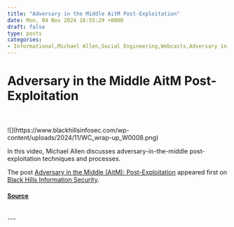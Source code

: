 ```yaml
---
title: "Adversary in the Middle AitM Post-Exploitation"
date: Mon, 04 Nov 2024 16:55:29 +0000
draft: false
type: posts
categories: 
- Informational,Michael Allen,Social Engineering,Webcasts,Adversary in the Middle,AitM,post-exploitation,Webcast Wrap-Up
---
```

# Adversary in the Middle AitM Post-Exploitation

<br/>

<br/>
![](https://www.blackhillsinfosec.com/wp-content/uploads/2024/11/WC_wrap-up_W0008.png)

In this video, Michael Allen discusses adversary-in-the-middle post-exploitation techniques and processes.

The post [Adversary in the Middle (AitM): Post-Exploitation](https://www.blackhillsinfosec.com/adversary-in-the-middle-aitm-post-exploitation-wrapup/) appeared first on [Black Hills Information Security](https://www.blackhillsinfosec.com).

#### [Source](https://www.blackhillsinfosec.com/adversary-in-the-middle-aitm-post-exploitation-wrapup/)

<br/>
---
